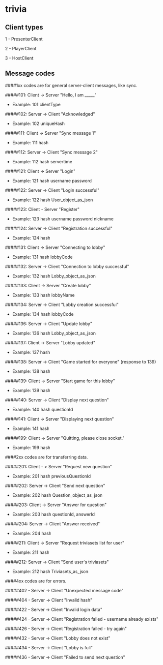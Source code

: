 # trivia



## Client types
1 - PresenterClient

2 - PlayerClient

3 - HostClient


## Message codes
####1xx codes are for general server-client messages, like sync.

#####101: Client -> Server "Hello, I am _____"
- Example: 101 clientType

#####102: Server -> Client "Acknowledged"
- Example: 102 uniqueHash

#####111: Client -> Server "Sync message 1"
- Example: 111 hash

#####112: Server -> Client "Sync message 2"
- Example: 112 hash servertime

#####121: Client -> Server "Login"
- Example: 121 hash username password

#####122: Server -> Client "Login successful"
- Example: 122 hash User_object_as_json

#####123: Client - Server "Register"
- Example: 123 hash username password nickname

#####124: Server -> Client "Registration successful"
- Example: 124 hash

#####131: Client -> Server "Connecting to lobby"
- Example: 131 hash lobbyCode

#####132: Server -> Client "Connection to lobby successful"
- Example: 132 hash Lobby_object_as_json

#####133: Client -> Server "Create lobby"
- Example: 133 hash lobbyName

#####134: Server -> Client "Lobby creation successful"
- Example: 134 hash lobbyCode

#####136: Server -> Client "Update lobby"
- Example: 136 hash Lobby_object_as_json

#####137: Client -> Server "Lobby updated"
- Example: 137 hash

#####138: Server -> Client "Game started for everyone" (response to 139)
- Example: 138 hash

#####139: Client -> Server "Start game for this lobby"
- Example: 139 hash

#####140: Server -> Client "Display next question"
- Example: 140 hash questionId

#####141: Client -> Server "Displaying next question"
- Example: 141 hash

#####199: Client -> Server "Quitting, please close socket."
- Example: 199 hash 

####2xx codes are for transferring data.

#####201: Client - > Server "Request new question"
- Example: 201 hash previousQuestionId

#####202: Server -> Client "Send next question"
- Example: 202 hash Question_object_as_json

#####203: Client -> Server "Answer for question"
- Example: 203 hash questionId, answerId

#####204: Server -> Client "Answer received"
- Example: 204 hash

#####211: Client -> Server "Request triviasets list for user"
- Example: 211 hash

#####212: Server -> Client "Send user's triviasets"
- Example: 212 hash Triviasets_as_json

####4xx codes are for errors.

#####402 - Server -> Client "Unexpected message code"

#####404 - Server -> Client "Invalid hash"

#####422 - Server -> Client "Invalid login data"

#####424 - Server -> Client "Registration failed - username already exists"

#####426 - Server -> Client "Registration failed - try again"
 
#####432 - Server -> Client "Lobby does not exist"

#####434 - Server -> Client "Lobby is full"

#####436 - Server -> Client "Failed to send next question"
